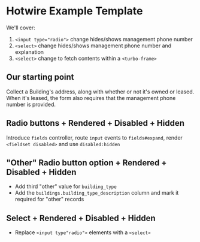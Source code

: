 # Hotwire Example Template

We'll cover:

1. `<input type="radio">` change hides/shows management phone number
2. `<select>` change hides/shows management phone number and explanation
3. `<select>` change to fetch contents within a `<turbo-frame>`

## Our starting point

Collect a Building's address, along with whether or not it's owned or leased.
When it's leased, the form also requires that the management phone number is
provided.

## Radio buttons + Rendered + Disabled + Hidden

Introduce `fields` controller, route `input` events to `fields#expand`, render
`<fieldset disabled>` and use `disabled:hidden`

## "Other" Radio button option + Rendered + Disabled + Hidden

* Add third "other" value for `building_type`
* Add the `buildings.building_type_description` column and mark it required for
  "other" records

## Select + Rendered + Disabled + Hidden

* Replace `<input type"radio">` elements with a `<select>`
